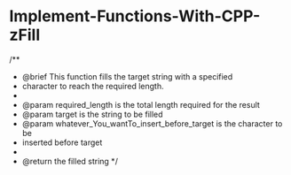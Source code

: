 # Implement-Functions-With-CPP-zFill

/**
 * @brief This function fills the target string with a specified
 * character to reach the required length.
 *
 * @param required_length is the total length required for the result
 * @param target is the string to be filled
 * @param whatever_You_wantTo_insert_before_target is the character to be
 * inserted before target
 *
 * @return the filled string
 */

